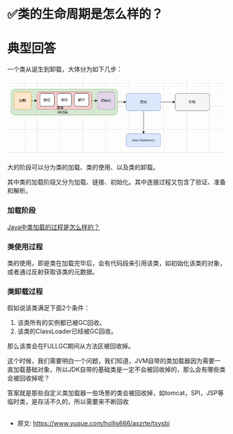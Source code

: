 # ✅类的生命周期是怎么样的？
<!--page header-->

<a name="o6Rwn"></a>
# 典型回答

一个类从诞生到卸载，大体分为如下几步：

![B(2HPV@CHG@72JB`FLRRZ_C.png](./img/AAcvbGMwdTKOvaIG/1669822742133-ad82c487-cc18-4bd2-96c4-8555ce3f8d79-001889.png)


大的阶段可以分为类的加载、类的使用、以及类的卸载。

其中类的加载阶段又分为加载、链接、初始化。其中连接过程又包含了验证、准备和解析。

<a name="gCY9F"></a>
### 加载阶段

[Java中类加载的过程是怎么样的？](https://www.yuque.com/hollis666/axzrte/tuikxhaa2urq32ds?view=doc_embed)

<a name="Y1NP8"></a>
### 类使用过程
类的使用，即是类在加载完毕后，会有代码段来引用该类，如初始化该类的对象，或者通过反射获取该类的元数据。

<a name="J6oGd"></a>
### 类卸载过程

假如说该类满足下面2个条件：

1. 该类所有的实例都已被GC回收。
2. 该类的ClassLoader已经被GC回收。

那么该类会在FULLGC期间从方法区被回收掉。

这个时候，我们需要明白一个问题，我们知道，JVM自带的类加载器因为需要一直加载基础对象，所以JDK自带的基础类是一定不会被回收掉的，那么会有哪些类会被回收掉呢？

答案就是那些自定义类加载器一些场景的类会被回收掉，如tomcat，SPI，JSP等临时类，是存活不久的，所以需要来不断回收


<a name="T2sxZ"></a>
## 


<!--page footer-->
- 原文: <https://www.yuque.com/hollis666/axzrte/txysbi>